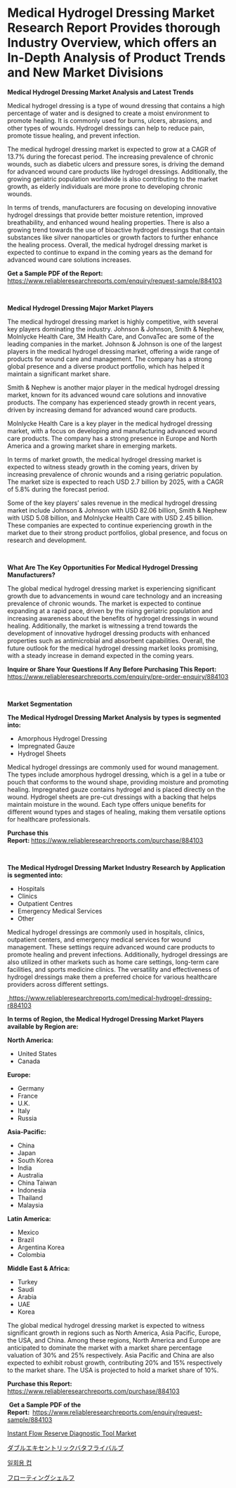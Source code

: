 <p><h1>Medical Hydrogel Dressing Market Research Report Provides thorough Industry Overview, which offers an In-Depth Analysis of Product Trends and New Market Divisions</h1></p><p><strong>Medical Hydrogel Dressing Market Analysis and Latest Trends</strong></p>
<p><p>Medical hydrogel dressing is a type of wound dressing that contains a high percentage of water and is designed to create a moist environment to promote healing. It is commonly used for burns, ulcers, abrasions, and other types of wounds. Hydrogel dressings can help to reduce pain, promote tissue healing, and prevent infection.</p><p>The medical hydrogel dressing market is expected to grow at a CAGR of 13.7% during the forecast period. The increasing prevalence of chronic wounds, such as diabetic ulcers and pressure sores, is driving the demand for advanced wound care products like hydrogel dressings. Additionally, the growing geriatric population worldwide is also contributing to the market growth, as elderly individuals are more prone to developing chronic wounds.</p><p>In terms of trends, manufacturers are focusing on developing innovative hydrogel dressings that provide better moisture retention, improved breathability, and enhanced wound healing properties. There is also a growing trend towards the use of bioactive hydrogel dressings that contain substances like silver nanoparticles or growth factors to further enhance the healing process. Overall, the medical hydrogel dressing market is expected to continue to expand in the coming years as the demand for advanced wound care solutions increases.</p></p>
<p><strong>Get a Sample PDF of the Report:&nbsp;</strong> <a href="https://www.reliableresearchreports.com/enquiry/request-sample/884103">https://www.reliableresearchreports.com/enquiry/request-sample/884103</a></p>
<p>&nbsp;</p>
<p><strong>Medical Hydrogel Dressing Major Market Players</strong></p>
<p><p>The medical hydrogel dressing market is highly competitive, with several key players dominating the industry. Johnson & Johnson, Smith & Nephew, Molnlycke Health Care, 3M Health Care, and ConvaTec are some of the leading companies in the market. Johnson & Johnson is one of the largest players in the medical hydrogel dressing market, offering a wide range of products for wound care and management. The company has a strong global presence and a diverse product portfolio, which has helped it maintain a significant market share.</p><p>Smith & Nephew is another major player in the medical hydrogel dressing market, known for its advanced wound care solutions and innovative products. The company has experienced steady growth in recent years, driven by increasing demand for advanced wound care products.</p><p>Molnlycke Health Care is a key player in the medical hydrogel dressing market, with a focus on developing and manufacturing advanced wound care products. The company has a strong presence in Europe and North America and a growing market share in emerging markets.</p><p>In terms of market growth, the medical hydrogel dressing market is expected to witness steady growth in the coming years, driven by increasing prevalence of chronic wounds and a rising geriatric population. The market size is expected to reach USD 2.7 billion by 2025, with a CAGR of 5.8% during the forecast period.</p><p>Some of the key players’ sales revenue in the medical hydrogel dressing market include Johnson & Johnson with USD 82.06 billion, Smith & Nephew with USD 5.08 billion, and Molnlycke Health Care with USD 2.45 billion. These companies are expected to continue experiencing growth in the market due to their strong product portfolios, global presence, and focus on research and development.</p></p>
<p>&nbsp;</p>
<p><strong>What Are The Key Opportunities For Medical Hydrogel Dressing Manufacturers?</strong></p>
<p><p>The global medical hydrogel dressing market is experiencing significant growth due to advancements in wound care technology and an increasing prevalence of chronic wounds. The market is expected to continue expanding at a rapid pace, driven by the rising geriatric population and increasing awareness about the benefits of hydrogel dressings in wound healing. Additionally, the market is witnessing a trend towards the development of innovative hydrogel dressing products with enhanced properties such as antimicrobial and absorbent capabilities. Overall, the future outlook for the medical hydrogel dressing market looks promising, with a steady increase in demand expected in the coming years.</p></p>
<p><strong>Inquire or Share Your Questions If Any Before Purchasing This Report:</strong> <a href="https://www.reliableresearchreports.com/enquiry/pre-order-enquiry/884103">https://www.reliableresearchreports.com/enquiry/pre-order-enquiry/884103</a></p>
<p>&nbsp;</p>
<p><strong>Market Segmentation</strong></p>
<p><strong>The Medical Hydrogel Dressing Market Analysis by types is segmented into:</strong></p>
<p><ul><li>Amorphous Hydrogel Dressing</li><li>Impregnated Gauze</li><li>Hydrogel Sheets</li></ul></p>
<p><p>Medical hydrogel dressings are commonly used for wound management. The types include amorphous hydrogel dressing, which is a gel in a tube or pouch that conforms to the wound shape, providing moisture and promoting healing. Impregnated gauze contains hydrogel and is placed directly on the wound. Hydrogel sheets are pre-cut dressings with a backing that helps maintain moisture in the wound. Each type offers unique benefits for different wound types and stages of healing, making them versatile options for healthcare professionals.</p></p>
<p><strong>Purchase this Report:&nbsp;</strong><a href="https://www.reliableresearchreports.com/purchase/884103">https://www.reliableresearchreports.com/purchase/884103</a></p>
<p>&nbsp;</p>
<p><strong>The Medical Hydrogel Dressing Market Industry Research by Application is segmented into:</strong></p>
<p><ul><li>Hospitals</li><li>Clinics</li><li>Outpatient Centres</li><li>Emergency Medical Services</li><li>Other</li></ul></p>
<p><p>Medical hydrogel dressings are commonly used in hospitals, clinics, outpatient centers, and emergency medical services for wound management. These settings require advanced wound care products to promote healing and prevent infections. Additionally, hydrogel dressings are also utilized in other markets such as home care settings, long-term care facilities, and sports medicine clinics. The versatility and effectiveness of hydrogel dressings make them a preferred choice for various healthcare providers across different settings.</p></p>
<p><a href="https://www.reliableresearchreports.com/medical-hydrogel-dressing-r884103">&nbsp;https://www.reliableresearchreports.com/medical-hydrogel-dressing-r884103</a></p>
<p><strong>In terms of Region, the Medical Hydrogel Dressing Market Players available by Region are:</strong></p>
<p>
    <p> <strong> North America: </strong>
        <ul>
            <li>United States</li>
            <li>Canada</li>
        </ul>
        </p> 
    <p> <strong> Europe: </strong>
        <ul>
            <li>Germany</li>
            <li>France</li>
            <li>U.K.</li>
            <li>Italy</li>
            <li>Russia</li>
        </ul>
        </p> 
    <p> <strong> Asia-Pacific: </strong>
        <ul>
            <li>China</li>
            <li>Japan</li>
            <li>South Korea</li>
            <li>India</li>
            <li>Australia</li>
            <li>China Taiwan</li>
            <li>Indonesia</li>
            <li>Thailand</li>
            <li>Malaysia</li>
        </ul>
        </p> 
    <p> <strong> Latin America: </strong>
        <ul>
            <li>Mexico</li>
            <li>Brazil</li>
            <li>Argentina Korea</li>
            <li>Colombia</li>
        </ul>
        </p> 
    <p> <strong> Middle East & Africa: </strong>
        <ul>
            <li>Turkey</li>
            <li>Saudi</li>
            <li>Arabia</li>
            <li>UAE</li>
            <li>Korea</li>
        </ul>
    </p>
    </p>
<p><p>The global medical hydrogel dressing market is expected to witness significant growth in regions such as North America, Asia Pacific, Europe, the USA, and China. Among these regions, North America and Europe are anticipated to dominate the market with a market share percentage valuation of 30% and 25% respectively. Asia Pacific and China are also expected to exhibit robust growth, contributing 20% and 15% respectively to the market share. The USA is projected to hold a market share of 10%.</p></p>
<p><strong>Purchase this Report: </strong><a href="https://www.reliableresearchreports.com/purchase/884103">https://www.reliableresearchreports.com/purchase/884103</a></p>
<p>&nbsp;<strong>Get a Sample PDF of the Report:&nbsp;&nbsp;</strong><a href="https://www.reliableresearchreports.com/enquiry/request-sample/884103">https://www.reliableresearchreports.com/enquiry/request-sample/884103</a></p>
<p><strong></strong></p>
<p><p><a href="https://github.com/RichRobinson5/Market-Research-Report-List-4/blob/main/instant-flow-reserve-diagnostic-tool-market.md">Instant Flow Reserve Diagnostic Tool Market</a></p><p><a href="https://github.com/oqoeusbvpadwjs08/Market-Research-Report-List-2/blob/main/886121551555.md">ダブルエキセントリックバタフライバルブ</a></p><p><a href="https://medium.com/@genius6587678/%EC%9D%BC%ED%9A%8C%EC%9A%A9-%EC%BB%B5-%EC%8B%9C%EC%9E%A5-%EB%A9%94%ED%8A%B8%EB%A6%AD%EC%8A%A4%EB%A5%BC-%ED%95%B4%EC%84%9D%ED%95%98%EB%8B%A4-%EC%8B%9C%EC%9E%A5-%EC%A0%90%EC%9C%A0%EC%9C%A8-%ED%8A%B8%EB%A0%8C%EB%93%9C-%EB%B0%8F-%EC%84%B1%EC%9E%A5-%ED%8C%A8%ED%84%B4-cab559a22fd1">일회용 컵</a></p><p><a href="https://medium.com/@queenlitle19361/%E6%B5%AE%E3%81%8B%E3%81%B6%E6%A3%9A%E3%81%AE%E5%B8%82%E5%A0%B4%E5%88%86%E6%9E%90-%E3%81%9D%E3%81%AEcagr-%E5%B8%82%E5%A0%B4%E3%82%BB%E3%82%B0%E3%83%A1%E3%83%B3%E3%83%86%E3%83%BC%E3%82%B7%E3%83%A7%E3%83%B3-%E3%81%8A%E3%82%88%E3%81%B3%E4%B8%96%E7%95%8C%E7%9A%84%E3%81%AA%E6%A5%AD%E7%95%8C%E6%A6%82%E8%A6%81-34a574454000">フローティングシェルフ</a></p></p>